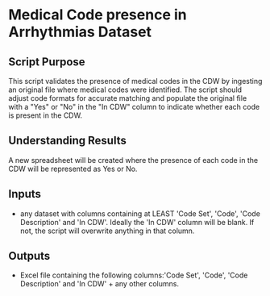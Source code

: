 # Medical Code presence in Arrhythmias Dataset

## Script Purpose
This script validates the presence of medical codes in the CDW by ingesting an original file where medical codes were identified. The script should adjust code formats for accurate matching and populate the original file with a "Yes" or "No" in the "In CDW" column to indicate whether each code is present in the CDW.



## Understanding Results
A new spreadsheet will be created where the presence of each code in the CDW will be represented as Yes or No. 

## Inputs
- any dataset with columns containing at LEAST 'Code Set', 'Code', 'Code Description' and 'In CDW'. Ideally the 'In CDW' column will be blank. If not, the script will overwrite anything in that column. 

## Outputs
- Excel file containing the following columns:'Code Set', 'Code', 'Code Description' and 'In CDW' + any other columns. 
